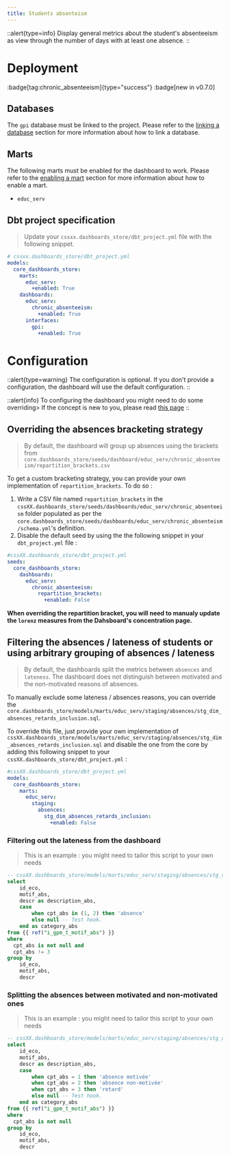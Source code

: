 ```yaml
---
title: Students absenteism
---
```


::alert{type=info}
Display general metrics about the student's absenteeism as view through the number of days with at least one absence.
::

# Deployment

:badge[tag:chronic_absenteeism]{type="success"}
:badge[new in v0.7.0]

## Databases

The `gpi` database must be linked to the project. Please refer to the [linking a database](/using/configuration/databases) section for more information about how to link a database.

## Marts

The following marts must be enabled for the dashboard to work. Please refer to the [enabling a mart](/using/configuration/enabling) section for more information about how to enable a mart.

- `educ_serv`

## Dbt project specification

> Update your `cssxx.dashboards_store/dbt_project.yml` file with the following snippet.

```yaml
# cssxx.dashboards_store/dbt_project.yml
models:
  core_dashboards_store:
    marts:
      educ_serv:
        +enabled: True
    dashboards:
      educ_serv:
        chronic_absenteeism:
          +enabled: True
      interfaces:
        gpi:
          +enabled: True
```

# Configuration

::alert{type=warning}
The configuration is optional. If you don't provide a configuration, the dashboard will use the default configuration.
::

::alert{info}
To configuring the dashboard you might need to do some overriding> If the concept is new to you, please read [this page](/using/configuration/overriding)
::

## Overriding the absences bracketing strategy

> By default, the dashboard will group up absences using the brackets from `core.dashboards_store/seeds/dashboard/educ_serv/chronic_absenteeism/repartition_brackets.csv`

To get a custom bracketing strategy, you can provide your own implementation of `repartition_brackets`. To do so :

1. Write a CSV file named `repartition_brackets` in the `cssXX.dashboards_store/seeds/dashboards/educ_serv/chronic_absenteeism` folder populated as per the `core.dashboards_store/seeds/dashboards/educ_serv/chronic_absenteism/schema.yml`'s definition.
2. Disable the default seed by using the the following snippet in your `dbt_project.yml` file :

```yaml
#cssXX.dashboards_store/dbt_project.yml
seeds:
  core_dashboards_store:
    dashboards:
      educ_serv:
        chronic_absenteeism:
          repartition_brackets:
            +enabled: False
```

**When overriding the repartition bracket, you will need to manualy update the `lorenz` measures from the Dahsboard's concentration page.**

## Filtering the absences / lateness of students or using arbitrary grouping of absences / lateness

> By default, the dashboards split the metrics between `absences` and `lateness`. The dashboard does not distinguish between motivated and the non-motivated reasons of absences.

To manually exclude some lateness / absences reasons, you can override the `core.dashboards_store/models/marts/educ_serv/staging/absences/stg_dim_absences_retards_inclusion.sql`.

To override this file, just provide your own implementation of `cssXX.dashboards_store/models/marts/educ_serv/staging/absences/stg_dim_absences_retards_inclusion.sql` and disable the one from the core by adding this following snippet to your `cssXX.dashboards_store/dbt_project.yml` :

```yaml
#cssXX.dashboards_store/dbt_project.yml
models:
  core_dashboards_store:
    marts:
      educ_serv:
        staging:
          absences:
            stg_dim_absences_retards_inclusion:
              +enabled: False
```

### Filtering out the lateness from the dashboard

> This is an example : you might need to tailor this script to your own needs

```sql
-- cssXX.dashboards_store/models/marts/educ_serv/staging/absences/stg_dim_absences_retards_inclusion.sql
select
    id_eco,
    motif_abs,
    descr as description_abs,
    case
        when cpt_abs in (1, 2) then 'absence'
        else null -- Test hook.
    end as category_abs
from {{ ref("i_gpm_t_motif_abs") }}
where
  cpt_abs is not null and
  cpt_abs != 3
group by
    id_eco,
    motif_abs,
    descr
```

### Splitting the absences between motivated and non-motivated ones

> This is an example : you might need to tailor this script to your own needs

```sql
-- cssXX.dashboards_store/models/marts/educ_serv/staging/absences/stg_dim_absences_retards_inclusion.sql
select
    id_eco,
    motif_abs,
    descr as description_abs,
    case
        when cpt_abs = 1 then 'absence motivée'
        when cpt_abs = 2 then 'absence non-motivée'
        when cpt_abs = 3 then 'retard'
        else null -- Test hook.
    end as category_abs
from {{ ref("i_gpm_t_motif_abs") }}
where
  cpt_abs is not null
group by
    id_eco,
    motif_abs,
    descr
```
